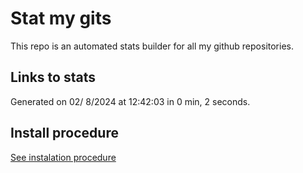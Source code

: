 # Stat my gits

This repo is an automated stats builder for all my github repositories.

## Links to stats


Generated on 02/ 8/2024 at 12:42:03 in 0 min, 2 seconds.

## Install procedure

[See instalation procedure](./src/install.md)
